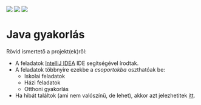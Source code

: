 ![](https://img.shields.io/github/last-commit/arondev/java_gyakorlas.svg) ![](https://img.shields.io/github/issues-raw/arondev/java_gyakorlas.svg) ![](https://img.shields.io/discord/551481831309180928.svg?label=discord)
# Java gyakorlás 

Rövid ismertető a projekt(ek)ről: 
* A feladatok [IntelliJ IDEA][IDEA] IDE segítségével írodtak. 
* A feladatok többnyire ezekbe a _csoportokba_ oszthatóak be:
    * Iskolai feladatok
    * Házi feladatok
    * Otthoni gyakorlás
 * Ha hibát találtok (ami nem valószínű, de lehet), akkor azt jelezhetitek [itt][issues].



[IDEA]: https://www.jetbrains.com/idea/
[Issues]: https://github.com/arondev/java_gyakorlas/issues
